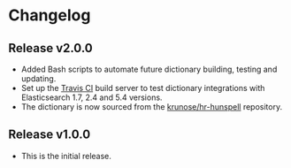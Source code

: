 # Changelog

## Release v2.0.0

* Added Bash scripts to automate future dictionary building, testing and updating.
* Set up the [Travis CI](https://travis-ci.org/) build server to test dictionary integrations with Elasticsearch 1.7, 2.4 and 5.4 versions.
* The dictionary is now sourced from the [krunose/hr-hunspell](https://github.com/krunose/hr-hunspell) repository.

## Release v1.0.0

* This is the initial release.
